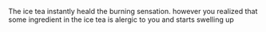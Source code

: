 The ice tea instantly heald the burning sensation. however you realized that some ingredient in the ice tea is alergic to you and starts swelling up